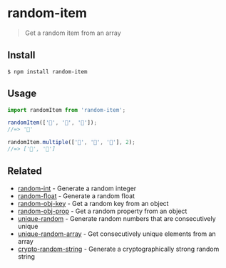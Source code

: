 # random-item

> Get a random item from an array

## Install

```
$ npm install random-item
```

## Usage

```js
import randomItem from 'random-item';

randomItem(['🐴', '🦄', '🌈']);
//=> '🦄'

randomItem.multiple(['🐴', '🦄', '🌈'], 2);
//=> ['🌈', '🦄']
```

## Related

- [random-int](https://github.com/sindresorhus/random-int) - Generate a random integer
- [random-float](https://github.com/sindresorhus/random-float) - Generate a random float
- [random-obj-key](https://github.com/sindresorhus/random-obj-key) - Get a random key from an object
- [random-obj-prop](https://github.com/sindresorhus/random-obj-prop) - Get a random property from an object
- [unique-random](https://github.com/sindresorhus/unique-random) - Generate random numbers that are consecutively unique
- [unique-random-array](https://github.com/sindresorhus/unique-random-array) - Get consecutively unique elements from an array
- [crypto-random-string](https://github.com/sindresorhus/crypto-random-string) - Generate a cryptographically strong random string
